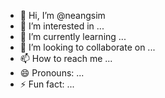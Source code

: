 - 👋 Hi, I’m @neangsim
- 👀 I’m interested in ...
- 🌱 I’m currently learning ...
- 💞️ I’m looking to collaborate on ...
- 📫 How to reach me ...
- 😄 Pronouns: ...
- ⚡ Fun fact: ...

<!---
neangsim/neangsim is a ✨ special ✨ repository because its `README.md` (this file) appears on your GitHub profile.
You can click the Preview link to take a look at your changes.
--->





























